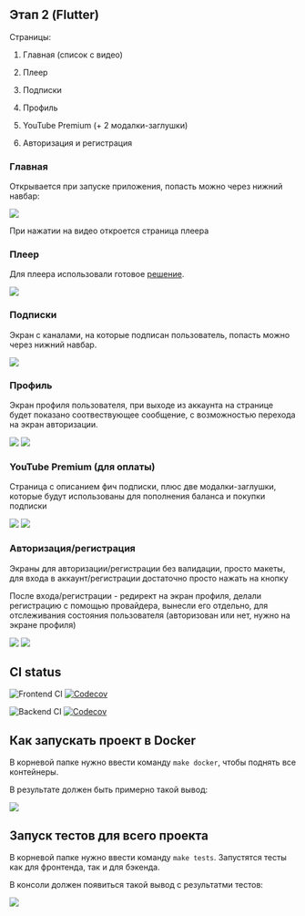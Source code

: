 ## Этап 2 (Flutter)

Страницы:

1) Главная (список с видео)

2) Плеер

3) Подписки

4) Профиль

5) YouTube Premium (+ 2 модалки-заглушки)

6) Авторизация и регистрация

### Главная 

Открывается при запуске приложения, попасть можно через нижний навбар:

<img src="./materials/flutter_1.png" />

При нажатии на видео откроется страница плеера

### Плеер

Для плеера использовали готовое [решение](https://pub.dev/packages/video_player).

<img src="./materials/flutter_2.png" />

### Подписки

Экран с каналами, на которые подписан пользователь, попасть можно через нижний навбар.

<img src="./materials/flutter_3.png" />

### Профиль

Экран профиля пользователя, при выходе из аккаунта на странице будет показано соотвествующее сообщение, с возможностью перехода на экран авторизации.

<img src="./materials/flutter_4.png" />

<img src="./materials/flutter_5.png" />

### YouTube Premium (для оплаты)

Страница с описанием фич подписки, плюс две модалки-заглушки, которые будут использованы для пополнения баланса и покупки подписки

<img src="./materials/flutter_6.png" />

<img src="./materials/flutter_7.png" />

### Авторизация/регистрация

Экраны для авторизации/регистрации без валидации, просто макеты, для входа в аккаунт/регистрации достаточно просто нажать на кнопку

После входа/регистрации - редирект на экран профиля, делали регистрацию с помощью провайдера, вынесли его отдельно, для отслеживания состояния пользователя (авторизован или нет, нужно на экране профиля)

<img src="./materials/flutter_8.png" />

<img src="./materials/flutter_9.png" />

## CI status
![Frontend CI](https://github.com/a1unade/YouTube.NET/actions/workflows/frontend-ci.yml/badge.svg)
[![Codecov](https://codecov.io/gh/a1unade/YouTube.NET/branch/main/graph/badge.svg?flag=frontend)](https://codecov.io/gh/a1unade/YouTube.NET)

![Backend CI](https://github.com/a1unade/YouTube.NET/actions/workflows/backend-ci.yml/badge.svg)
[![Codecov](https://codecov.io/gh/a1unade/YouTube.NET/branch/main/graph/badge.svg?flag=backend)](https://codecov.io/gh/a1unade/YouTube.NET)

## Как запускать проект в Docker

В корневой папке нужно ввести команду ```make docker```, чтобы поднять все контейнеры.

В результате должен быть примерно такой вывод: 

<img src="./materials//7.png">

## Запуск тестов для всего проекта

В корневой папке нужно ввести команду ```make tests```. Запустятся тесты как для фронтенда, так и для бэкенда.

В консоли должен появиться такой вывод с результатми тестов:

<img src="./materials//8.png">
